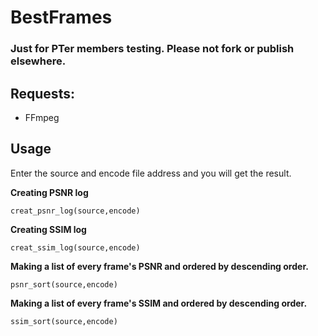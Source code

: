 # BestFrames

### Just for PTer members testing. Please not fork or publish elsewhere.

## Requests:

* FFmpeg
## Usage

Enter the source and encode file address and you will get the result.

**Creating PSNR log**

`creat_psnr_log(source,encode) ` 


**Creating SSIM log**

`creat_ssim_log(source,encode) ` 


**Making a list of every frame's PSNR and ordered by descending order.**

`psnr_sort(source,encode) ` 


**Making a list of every frame's SSIM and ordered by descending order.**

`ssim_sort(source,encode) ` 




